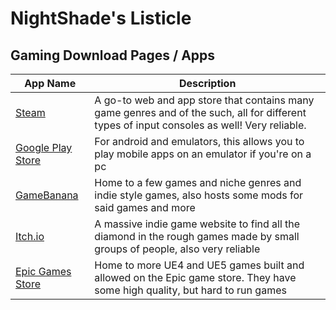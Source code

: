 # NightShade's Listicle

## Gaming Download Pages / Apps

| App Name | Description |  
| ----------- | ----------- |  
| [Steam](https://store.steampowered.com/) | A go-to web and app store that contains many game genres and of the such, all for different types of input consoles as well!  Very reliable. |  
| [Google Play Store](https://play.google.com/store/games?hl=en_US&pli=1) | For android and emulators, this allows you to play mobile apps on an emulator if you're on a pc |
| [GameBanana](https://gamebanana.com/) | Home to a few games and niche genres and indie style games, also hosts some mods for said games and more |
| [Itch.io](https://itch.io/) | A massive indie game website to find all the diamond in the rough games made by small groups of people, also very reliable |
| [Epic Games Store](https://store.epicgames.com/en-US) | Home to more UE4 and UE5 games built and allowed on the Epic game store.  They have some high quality, but hard to run games |
